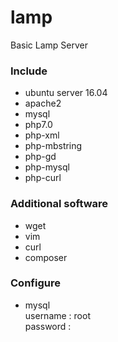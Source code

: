 # lamp
Basic Lamp Server
### Include ###
- ubuntu server 16.04
- apache2
- mysql
- php7.0
- php-xml
- php-mbstring
- php-gd
- php-mysql
- php-curl
### Additional software ###
- wget 
- vim
- curl
- composer
### Configure ###
- mysql \
  username : root \
  password : 
